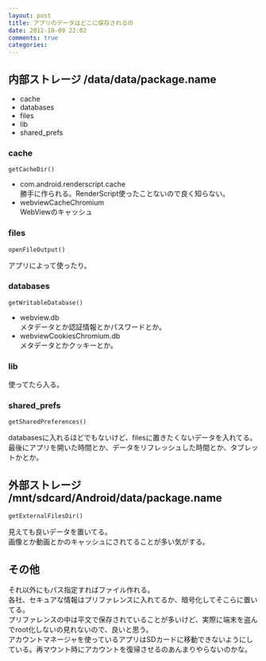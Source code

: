 ```yaml
---
layout: post
title: アプリのデータはどこに保存されるの
date: 2012-10-09 22:02
comments: true
categories: 
---
```

## 内部ストレージ /data/data/package.name
- cache
- databases
- files
- lib
- shared_prefs

### cache
    getCacheDir()
- com.android.renderscript.cache  
勝手に作られる。RenderScript使ったことないので良く知らない。
- webviewCacheChromium  
WebViewのキャッシュ

### files
    openFileOutput()
アプリによって使ったり。

### databases
    getWritableDatabase()
- webview.db  
メタデータとか認証情報とかパスワードとか。
- webviewCookiesChromium.db  
メタデータとかクッキーとか。

### lib
使ってたら入る。

### shared_prefs
    getSharedPreferences()
databasesに入れるほどでもないけど、filesに置きたくないデータを入れてる。  
最後にアプリを開いた時間とか、データをリフレッシュした時間とか、タブレットかとか。

## 外部ストレージ /mnt/sdcard/Android/data/package.name
    getExternalFilesDir()
見えても良いデータを置いてる。  
画像とか動画とかのキャッシュにされてることが多い気がする。

## その他
それ以外にもパス指定すればファイル作れる。  
各社、セキュアな情報はプリファレンスに入れてるか、暗号化してそこらに置いてる。  
プリファレンスの中は平文で保存されていることが多いけど、実際に端末を盗んでroot化しないの見れないので、良いと思う。  
アカウントマネージャを使っているアプリはSDカードに移動できないようにしている。再マウント時にアカウントを復帰させるのあんまりやらないのかな。 
